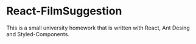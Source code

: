 # React-FilmSuggestion

This is a small university homework that is written with React, Ant Desing and Styled-Components.
